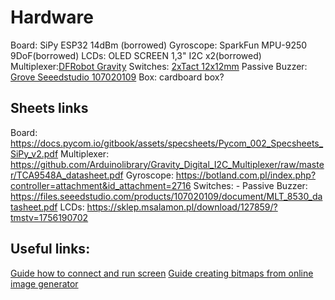 # Hardware

Board: SiPy ESP32 14dBm (borrowed)
Gyroscope: SparkFun MPU-9250 9DoF(borrowed)
LCDs: OLED SCREEN 1,3" I2C x2(borrowed) 
Multiplexer:[DFRobot Gravity](https://botland.com.pl/gravity-konwertery-i-przetworniki/12628-dfrobot-gravity-cyfrowy-multiplekser-i2c-8-kanalowy-6959420914173.html)
Switches: [2xTact 12x12mm](https://botland.com.pl/tact-switch/11139-tact-switch-12x12mm-z-nasadka-grzybek-zielony-5szt-5904422307509.html)
Passive Buzzer: [Grove Seeedstudio 107020109](https://botland.com.pl/grove-moduly-dzwiekowe/17268-grove-modul-z-buzzerem-pasywnym-seeedstudio-107020109-5903351246859.html)
Box: cardboard box?

## Sheets links

Board: https://docs.pycom.io/gitbook/assets/specsheets/Pycom_002_Specsheets_SiPy_v2.pdf
Multiplexer: https://github.com/Arduinolibrary/Gravity_Digital_I2C_Multiplexer/raw/master/TCA9548A_datasheet.pdf
Gyroscope:  https://botland.com.pl/index.php?controller=attachment&id_attachment=2716
Switches: -
Passive Buzzer: https://files.seeedstudio.com/products/107020109/document/MLT_8530_datasheet.pdf
LCDs: https://sklep.msalamon.pl/download/127859/?tmstv=1756190702


## Useful links:

[Guide how to connect and run screen](https://sklep.msalamon.pl/blog/instrukcja-uruchomienia-wyswietlacza-oled-128x64-sh1106/?srsltid=AfmBOoqrIlmQX5N-dSJSJiTc8LKQpcMkh_8TaEvuTPebmeK-Gm5Eioxi)
[Guide creating bitmaps from online image generator](https://sklep.msalamon.pl/blog/instrukcja-tworzenia-bitmap-z-obrazow-na-bazie-generatora-online/)